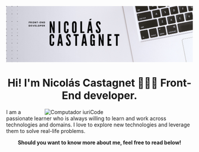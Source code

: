 <img align="center" alt="my-banner" width="auto" src="Banner.png">

<h1 align="center">Hi! I'm Nicolás Castagnet 👨🏽‍💻 Front-End developer.</h1>

<img src="https://raw.githubusercontent.com/MicaelliMedeiros/micaellimedeiros/master/image/computer-illustration.png" min-width="400px" max-width="400px" width="400px" align="right" margin="0 0 50px 0" alt="Computador iuriCode">
<div align="left">I am a passionate learner who is always willing to learn and work across technologies and domains. 
I love to explore new technologies and leverage them to solve real-life problems.</div>

<p align="center"><b>Should you want to know more about me, feel free to read below!</b></p>

<div align="center" id="badges">
  <img src="https://komarev.com/ghpvc/?username=NicoCastagnet&style=flat-square&color=blue" alt=""/>
</div>
